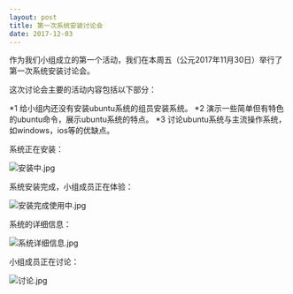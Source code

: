 ```yaml
---
layout: post
title: 第一次系统安装讨论会
date: 2017-12-03
---
```


作为我们小组成立的第一个活动，我们在本周五（公元2017年11月30日）举行了第一次系统安装讨论会。

这次讨论会主要的活动内容包括以下部分：

*1 给小组内还没有安装ubuntu系统的组员安装系统。
*2 演示一些简单但有特色的ubuntu命令，展示ubuntu系统的特点。
*3 讨论ubuntu系统与主流操作系统，如windows，ios等的优缺点。

系统正在安装：

![安装中.jpg](https://github.com/sduphylug/sduphylug.github.io/blob/master/_imag/%E5%AE%89%E8%A3%85%E4%B8%AD.jpg)
 
 系统安装完成，小组成员正在体验：
 
  ![安装完成使用中.jpg](https://github.com/sduphylug/sduphylug.github.io/blob/master/_imag/%E5%AE%89%E8%A3%85%E5%AE%8C%E6%88%90%E4%BD%BF%E7%94%A8%E4%B8%AD.jpg) 
  
 系统的详细信息：
 
  ![系统详细信息.jpg](https://github.com/sduphylug/sduphylug.github.io/blob/master/_imag/%E7%B3%BB%E7%BB%9F%E8%AF%A6%E7%BB%86%E4%BF%A1%E6%81%AF.jpg)
  
  小组成员正在讨论：
  
 ![讨论.jpg](https://github.com/sduphylug/sduphylug.github.io/blob/master/_imag/%E8%AE%A8%E8%AE%BA.jpg)
